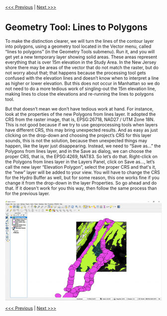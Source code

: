 [<<< Previous](12cntour.md)  | [Next >>>](14differ.md)  

# Geometry Tool: Lines to Polygons

To make the distinction clearer, we will turn the lines of the contour layer into polygons, using a geometry tool located in the Vector menu, called “lines to polygons” (in the Geometry Tools submenu). Run it, and you will get yet a new temporary layer showing solid areas. These areas represent everything that is over 15m elevation in the Study Area. In the New Jersey shore there may be areas of the vector that do not match the raster, but do not worry about that; that happens because the processing tool gets confused with the elevation lines and doesn’t know when to interpret a line as higher or lower elevation. But this does not occur in Manhattan so we do not need to do a more tedious work of singling-out the 15m elevation line, making lines to close the elevations and re-running the lines to polygons tool.

But that doesn’t mean we don’t have tedious work at hand. For instance, look at the properties of the new Polygons from lines layer. It adopted the CRS from the raster image, that is, EPSG:26718, NAD27 / UTM Zone 18N. This is not good because if we try to use geoprocessing tools when layers have different CRS, this may bring unexpected results. And as easy as just clicking on the drop-down and choosing the project’s CRS for this layer sounds, this is not the solution, because then unexpected things may happen, like the layer just disappearing. Instead, we need to “Save as…” the Polygons from lines layer, and in the Save as dialog, we can choose the proper CRS, that is, the EPSG:4269, NAT83. So let’s do that. Right-click on the Polygons from lines layer in the Layers Panel, click on Save as…, let’s call the new layer “Elevation Polygon”, select the proper CRS and that's it, the “new” layer will be added to your view. You will have to change the CRS for the Hydro Buffer as well, but for some reason, this one works fine if you change it from the drop-down in the layer Properties. So go ahead and do that. If it doesn't work for you this way, then follow the same process than for the previous layer.

![Lines to Polygons resulting layer](images/linesto1.png)

[<<< Previous](12contour.md)  | [Next >>>](14differ.md)  